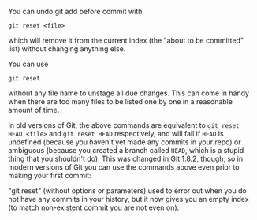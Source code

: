You can undo git add before commit with

```git
git reset <file>
```

which will remove it from the current index (the "about to be committed" list) without changing anything else.

You can use

```git
git reset
```

without any file name to unstage all due changes. This can come in handy when there are too many files to be listed one by one in a reasonable amount of time.

In old versions of Git, the above commands are equivalent to `git reset HEAD <file>` and `git reset HEAD` respectively, and will fail if `HEAD` is undefined (because you haven't yet made any commits in your repo) or ambiguous (because you created a branch called `HEAD`, which is a stupid thing that you shouldn't do). This was changed in Git 1.8.2, though, so in modern versions of Git you can use the commands above even prior to making your first commit:

>
"git reset" (without options or parameters) used to error out when you do not have any commits in your history, but it now gives you an empty index (to match non-existent commit you are not even on).
